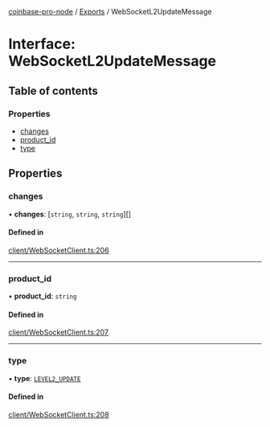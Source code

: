 [coinbase-pro-node](../README.md) / [Exports](../modules.md) / WebSocketL2UpdateMessage

# Interface: WebSocketL2UpdateMessage

## Table of contents

### Properties

- [changes](WebSocketL2UpdateMessage.md#changes)
- [product_id](WebSocketL2UpdateMessage.md#product_id)
- [type](WebSocketL2UpdateMessage.md#type)

## Properties

### changes

• **changes**: [`string`, `string`, `string`][]

#### Defined in

[client/WebSocketClient.ts:206](https://github.com/bennycode/coinbase-pro-node/blob/caaa670/src/client/WebSocketClient.ts#L206)

---

### product_id

• **product_id**: `string`

#### Defined in

[client/WebSocketClient.ts:207](https://github.com/bennycode/coinbase-pro-node/blob/caaa670/src/client/WebSocketClient.ts#L207)

---

### type

• **type**: [`LEVEL2_UPDATE`](../enums/WebSocketResponseType.md#level2_update)

#### Defined in

[client/WebSocketClient.ts:208](https://github.com/bennycode/coinbase-pro-node/blob/caaa670/src/client/WebSocketClient.ts#L208)
